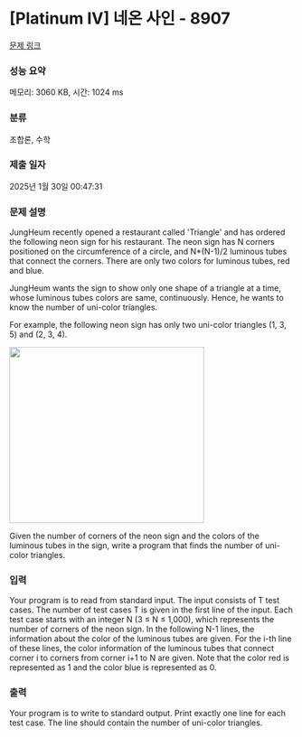 # [Platinum IV] 네온 사인 - 8907 

[문제 링크](https://www.acmicpc.net/problem/8907) 

### 성능 요약

메모리: 3060 KB, 시간: 1024 ms

### 분류

조합론, 수학

### 제출 일자

2025년 1월 30일 00:47:31

### 문제 설명

<p>JungHeum recently opened a restaurant called 'Triangle' and has ordered the following neon sign for his restaurant. The neon sign has N corners positioned on the circumference of a circle, and N*(N-1)/2 luminous tubes that connect the corners. There are only two colors for luminous tubes, red and blue.</p>

<p>JungHeum wants the sign to show only one shape of a triangle at a time, whose luminous tubes colors are same, continuously. Hence, he wants to know the number of uni-color triangles.</p>

<p>For example, the following neon sign has only two uni-color triangles (1, 3, 5) and (2, 3, 4). </p>

<p><img alt="" src="https://www.acmicpc.net/upload/images/neonsign.png" style="height:312px; width:344px"></p>

<p>Given the number of corners of the neon sign and the colors of the luminous tubes in the sign, write a program that finds the number of uni-color triangles.</p>

### 입력 

 <p>Your program is to read from standard input. The input consists of T test cases. The number of test cases T is given in the first line of the input. Each test case starts with an integer N (3 ≤ N ≤ 1,000), which represents the number of corners of the neon sign. In the following N-1 lines, the information about the color of the luminous tubes are given. For the i-th line of these lines, the color information of the luminous tubes that connect corner i to corners from corner i+1 to N are given. Note that the color red is represented as 1 and the color blue is represented as 0.</p>

### 출력 

 <p>Your program is to write to standard output. Print exactly one line for each test case. The line should contain the number of uni-color triangles.</p>

